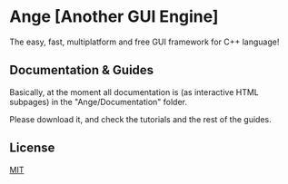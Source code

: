 # Ange [Another GUI Engine]

The easy, fast, multiplatform and free GUI framework for C++ language!

## Documentation & Guides

Basically, at the moment all documentation is (as interactive HTML subpages) in the "Ange/Documentation" folder.


Please download it, and check the tutorials and the rest of the guides.


## License
[MIT](https://choosealicense.com/licenses/mit/)
